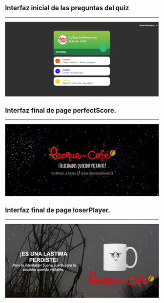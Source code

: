 <h2>Interfaz inicial de las preguntas del quiz</h2>
<hr></hr>
<img src="/images/CapturaR.PNG" alt="...">
<h2>Interfaz final de page perfectScore.</h2>
<hr></hr>
<img src="/images/Captura.PNG" alt="...">
<h2>Interfaz final de page loserPlayer.</h2>
<hr></hr>
<img src="/images/CapturaLoser.PNG" alt="...">
